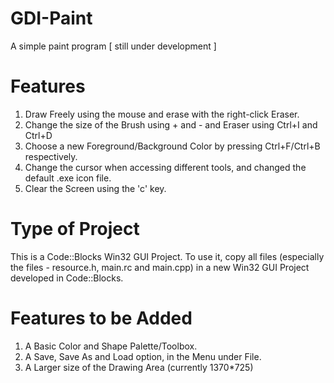 # GDI-Paint
A simple paint program [ still under development ]

# Features
1) Draw Freely using the mouse and erase with the right-click Eraser.
2) Change the size of the Brush using + and - and Eraser using Ctrl+I and Ctrl+D
3) Choose a new Foreground/Background Color by pressing Ctrl+F/Ctrl+B respectively. 
4) Change the cursor when accessing different tools, and changed the default .exe icon file.
5) Clear the Screen using the 'c' key.

# Type of Project
This is a Code::Blocks Win32 GUI Project. 
To use it, copy all files (especially the files - resource.h, main.rc and main.cpp) 
in a new Win32 GUI Project developed in Code::Blocks.

# Features to be Added
1) A Basic Color and Shape Palette/Toolbox.
2) A Save, Save As and Load option, in the Menu under File.
3) A Larger size of the Drawing Area (currently 1370*725)
